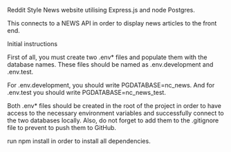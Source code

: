 Reddit Style News website utilising Express.js and node Postgres.

This connects to a NEWS API in order to display news articles to the front end.

Initial instructions

First of all, you must create two .env* files and populate them with the database names. These files should be named as .env.development and .env.test.

For .env.development, you should write PGDATABASE=nc_news. And for .env.test you should write PGDATABASE=nc_news_test.

Both .env* files should be created in the root of the project in order to have access to the necessary environment variables and successfully connect to the two databases locally. Also, do not forget to add them to the .gitignore file to prevent to push them to GitHub.

run npm install in order to install all dependencies.

